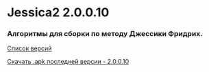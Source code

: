 # Jessica2 2.0.0.10
### Алгоритмы для сборки по методу Джессики Фридрих.


[Список версий](./VERSION.md)

[Скачать .apk последней версии - 2.0.0.10](./apks/Jessica2-v2.0.0.10.apk)

<!--![alt tag](fon3.png)-->
